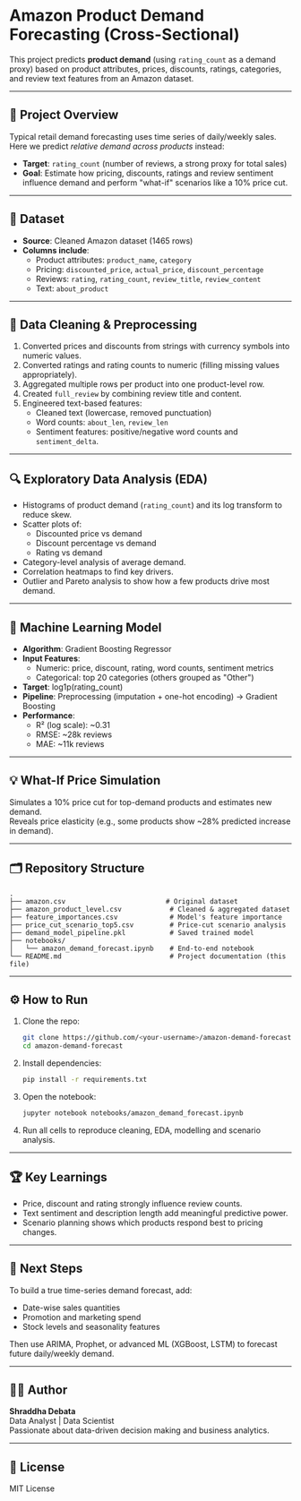 # Amazon Product Demand Forecasting (Cross-Sectional)

This project predicts **product demand** (using `rating_count` as a demand proxy) based on product attributes, prices, discounts, ratings, categories, and review text features from an Amazon dataset.

---

## 🚀 Project Overview
Typical retail demand forecasting uses time series of daily/weekly sales.  
Here we predict *relative demand across products* instead:
- **Target**: `rating_count` (number of reviews, a strong proxy for total sales)
- **Goal**: Estimate how pricing, discounts, ratings and review sentiment influence demand and perform "what-if" scenarios like a 10% price cut.

---

## 📂 Dataset
- **Source**: Cleaned Amazon dataset (1465 rows)
- **Columns include**:
  - Product attributes: `product_name`, `category`
  - Pricing: `discounted_price`, `actual_price`, `discount_percentage`
  - Reviews: `rating`, `rating_count`, `review_title`, `review_content`
  - Text: `about_product`

---

## 🧹 Data Cleaning & Preprocessing
1. Converted prices and discounts from strings with currency symbols into numeric values.
2. Converted ratings and rating counts to numeric (filling missing values appropriately).
3. Aggregated multiple rows per product into one product-level row.
4. Created `full_review` by combining review title and content.
5. Engineered text-based features:
   - Cleaned text (lowercase, removed punctuation)
   - Word counts: `about_len`, `review_len`
   - Sentiment features: positive/negative word counts and `sentiment_delta`.

---

## 🔍 Exploratory Data Analysis (EDA)
- Histograms of product demand (`rating_count`) and its log transform to reduce skew.
- Scatter plots of:
  - Discounted price vs demand
  - Discount percentage vs demand
  - Rating vs demand
- Category-level analysis of average demand.
- Correlation heatmaps to find key drivers.
- Outlier and Pareto analysis to show how a few products drive most demand.

---

## 🤖 Machine Learning Model
- **Algorithm**: Gradient Boosting Regressor
- **Input Features**:
  - Numeric: price, discount, rating, word counts, sentiment metrics
  - Categorical: top 20 categories (others grouped as "Other")
- **Target**: log1p(rating_count)
- **Pipeline**: Preprocessing (imputation + one-hot encoding) → Gradient Boosting
- **Performance**:
  - R² (log scale): ~0.31
  - RMSE: ~28k reviews
  - MAE: ~11k reviews

---

## 💡 What-If Price Simulation
Simulates a 10% price cut for top-demand products and estimates new demand.  
Reveals price elasticity (e.g., some products show ~28% predicted increase in demand).

---

## 🗂️ Repository Structure
```
.
├── amazon.csv                         # Original dataset
├── amazon_product_level.csv            # Cleaned & aggregated dataset
├── feature_importances.csv             # Model's feature importance
├── price_cut_scenario_top5.csv         # Price-cut scenario analysis
├── demand_model_pipeline.pkl           # Saved trained model
├── notebooks/
│   └── amazon_demand_forecast.ipynb    # End-to-end notebook
└── README.md                           # Project documentation (this file)
```

---

## ⚙️ How to Run
1. Clone the repo:
   ```bash
   git clone https://github.com/<your-username>/amazon-demand-forecast.git
   cd amazon-demand-forecast
   ```
2. Install dependencies:
   ```bash
   pip install -r requirements.txt
   ```
3. Open the notebook:
   ```bash
   jupyter notebook notebooks/amazon_demand_forecast.ipynb
   ```
4. Run all cells to reproduce cleaning, EDA, modelling and scenario analysis.

---

## 🏆 Key Learnings
- Price, discount and rating strongly influence review counts.
- Text sentiment and description length add meaningful predictive power.
- Scenario planning shows which products respond best to pricing changes.

---

## 📌 Next Steps
To build a true time-series demand forecast, add:
- Date-wise sales quantities
- Promotion and marketing spend
- Stock levels and seasonality features

Then use ARIMA, Prophet, or advanced ML (XGBoost, LSTM) to forecast future daily/weekly demand.

---

## 🙋‍♀️ Author
**Shraddha Debata**  
Data Analyst | Data Scientist  
Passionate about data-driven decision making and business analytics.

---

## 📝 License
MIT License
